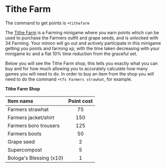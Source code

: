 # Tithe Farm

The command to get points is `+tithefarm`

The [Tithe Farm](https://oldschool.runescape.wiki/w/Tithe_Farm) is a Farming minigame where you earn points which can be used to purchase the Farmers outfit and grape seeds, and is unlocked with 34 Farming. Your minion will go out and actively participate in this minigame getting you points and farming xp, with the time taken decreasing with your minigame kc and a flat 10% time reduction from the graceful set.

Below you will see the Tithe Farm shop, this tells you exactly what you can buy and for how much allowing you to accurately calculate how many games you will need to do.  In order to buy an item from the shop you will need to do the command `+tfs Farmers strawhat`, for example.

**Tithe Farm Shop**

| **Item name** | **Point cost** |
| :--- | :---: |
| Farmers strawhat | 75 |
| Farmers jacket/shirt | 150 |
| Farmers boro trousers | 125 |
| Farmers boots | 50 |
| Grape seed | 2 |
| Supercompost | 5 |
| Bologa's Blessing \(x10\) | 1 |

